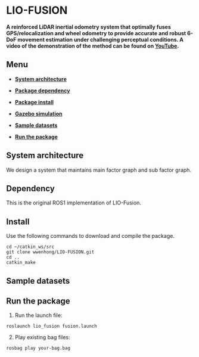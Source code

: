 # LIO-FUSION

**A reinforced LiDAR inertial odometry system that optimally fuses GPS/relocalization and wheel odometry to provide accurate and robust 6-DoF movement estimation under challenging perceptual conditions. A video of the demonstration of the method can be found on [YouTube](https://youtu.be/1I6E1_3VOVo).**


## Menu

  - [**System architecture**](#system-architecture)

  - [**Package dependency**](#dependency)

  - [**Package install**](#install)
  
  - [**Gazebo simulation**](#install)

  - [**Sample datasets**](#sample-daasets)

  - [**Run the package**](#run-the-package)

## System architecture

We design a system that maintains main factor graph and sub factor graph. 

## Dependency

This is the original ROS1 implementation of LIO-Fusion. 

## Install

Use the following commands to download and compile the package.

```
cd ~/catkin_ws/src
git clone wwenhong/LIO-FUSION.git
cd ..
catkin_make
```

## Sample datasets


## Run the package

1. Run the launch file:
```
roslaunch lio_fusion fusion.launch
```

2. Play existing bag files:
```
rosbag play your-bag.bag 
```

